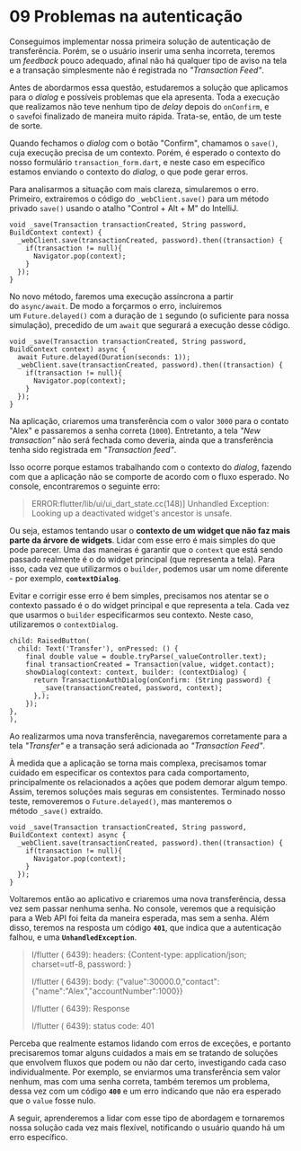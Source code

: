 # 09 Problemas na autenticação

Conseguimos implementar nossa primeira solução de autenticação de transferência. Porém, se o usuário inserir uma senha incorreta, teremos um *feedback* pouco adequado, afinal não há qualquer tipo de aviso na tela e a transação simplesmente não é registrada no *"Transaction Feed"*.

Antes de abordarmos essa questão, estudaremos a solução que aplicamos para o *dialog* e possíveis problemas que ela apresenta. Toda a execução que realizamos não teve nenhum tipo de *delay* depois do `onConfirm`, e o `save`foi finalizado de maneira muito rápida. Trata-se, então, de um teste de sorte.

Quando fechamos o *dialog* com o botão "Confirm", chamamos o `save()`, cuja execução precisa de um contexto. Porém, é esperado o contexto do nosso formulário `transaction_form.dart`, e neste caso em específico estamos enviando o contexto do *dialog*, o que pode gerar erros.

Para analisarmos a situação com mais clareza, simularemos o erro. Primeiro, extrairemos o código do `_webClient.save()` para um método privado `save()` usando o atalho "Control + Alt + M" do IntelliJ.

```
void _save(Transaction transactionCreated, String password, BuildContext context) {
  _webClient.save(transactionCreated, password).then((transaction) {
    if(transaction != null){
      Navigator.pop(context);
    }
  });
}
```

No novo método, faremos uma execução assíncrona a partir do `async/await`. De modo a forçarmos o erro, incluiremos um `Future.delayed()` com a duração de `1` segundo (o suficiente para nossa simulação), precedido de um `await` que segurará a execução desse código.

```
void _save(Transaction transactionCreated, String password, BuildContext context) async {
  await Future.delayed(Duration(seconds: 1));
  _webClient.save(transactionCreated, password).then((transaction) {
    if(transaction != null){
      Navigator.pop(context);
    }
  });
}
```

Na aplicação, criaremos uma transferência com o valor `3000` para o contato "Alex" e passaremos a senha correta (`1000`). Entretanto, a tela *"New transaction"* não será fechada como deveria, ainda que a transferência tenha sido registrada em *"Transaction feed"*.

Isso ocorre porque estamos trabalhando com o contexto do *dialog*, fazendo com que a aplicação não se comporte de acordo com o fluxo esperado. No console, encontraremos o seguinte erro:

> ERROR:flutter/lib/ui/ui_dart_state.cc(148)] Unhandled Exception: Looking up a deactivated widget's ancestor is unsafe.

Ou seja, estamos tentando usar o **contexto de um widget que não faz mais parte da árvore de widgets**. Lidar com esse erro é mais simples do que pode parecer. Uma das maneiras é garantir que o `context` que está sendo passado realmente é o do widget principal (que representa a tela). Para isso, cada vez que utilizarmos o `builder`, podemos usar um nome diferente - por exemplo, **`contextDialog`**.

Evitar e corrigir esse erro é bem simples, precisamos nos atentar se o contexto passado é o do widget principal e que representa a tela. Cada vez que usarmos o `builder` especificarmos seu contexto. Neste caso, utilizaremos o `contextDialog`.

```
child: RaisedButton(
  child: Text('Transfer'), onPressed: () {
    final double value = double.tryParse(_valueController.text);
    final transactionCreated = Transaction(value, widget.contact);
    showDialog(context: context, builder: (contextDialog) {
      return TransactionAuthDialog(onConfirm: (String password) {
        _save(transactionCreated, password, context);
      },);
    });
},
),
```

Ao realizarmos uma nova transferência, navegaremos corretamente para a tela *"Transfer"* e a transação será adicionada ao *"Transaction Feed"*.

À medida que a aplicação se torna mais complexa, precisamos tomar cuidado em especificar os contextos para cada comportamento, principalmente os relacionados a ações que podem demorar algum tempo. Assim, teremos soluções mais seguras em consistentes. Terminado nosso teste, removeremos o `Future.delayed()`, mas manteremos o método `_save()` extraído.

```
void _save(Transaction transactionCreated, String password, BuildContext context) async {
  _webClient.save(transactionCreated, password).then((transaction) {
    if(transaction != null){
      Navigator.pop(context);
    }
  });
}
```

Voltaremos então ao aplicativo e criaremos uma nova transferência, dessa vez sem passar nenhuma senha. No console, veremos que a requisição para a Web API foi feita da maneira esperada, mas sem a senha. Além disso, teremos na resposta um código **`401`**, que indica que a autenticação falhou, e uma **`UnhandledException`**.

> I/flutter ( 6439): headers: {Content-type: application/json; charset=utf-8, password: }
> 
> I/flutter ( 6439): body: {"value":30000.0,"contact":{"name":"Alex","accountNumber":1000}}
> 
> I/flutter ( 6439): Response
> 
> I/flutter ( 6439): status code: 401

Perceba que realmente estamos lidando com erros de exceções, e portanto precisaremos tomar alguns cuidados a mais em se tratando de soluções que envolvem fluxos que podem ou não dar certo, investigando cada caso individualmente. Por exemplo, se enviarmos uma transferência sem valor nenhum, mas com uma senha correta, também teremos um problema, dessa vez com um código **`400`** e um erro indicando que não era esperado que o `value` fosse nulo.

A seguir, aprenderemos a lidar com esse tipo de abordagem e tornaremos nossa solução cada vez mais flexível, notificando o usuário quando há um erro específico.


